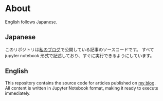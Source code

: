 # About

English follows Japanese.

## Japanese

このリポジトリは[私のブログ](https://wayama.io)で公開している記事のソースコードです。
すべて jupyter notebook 形式で記述しており、すぐに実行できるようにしています。


## English

This repository contains the source code for articles published on [my blog](https://wayama.io/en).
All content is written in Jupyter Notebook format, making it ready to execute immediately.
